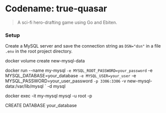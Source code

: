 # Codename: true-quasar
> A sci-fi hero-drafting game using Go and Ebiten.

### Setup
Create a MySQL server and save the connection string as `DSN="dsn"` in a file `.env` in the root project directory.

docker volume create new-mysql-data

docker run --name my-mysql `
  -e MYSQL_ROOT_PASSWORD=your_password `
  -e MYSQL_DATABASE=your_database `
  -e MYSQL_USER=your_user `
  -e MYSQL_PASSWORD=your_user_password `
  -p 3306:3306 `
  -v new-mysql-data:/var/lib/mysql `
  -d mysql

 docker exec -it my-mysql mysql -u root -p
 
 CREATE DATABASE your_database
